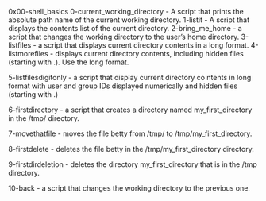 0x00-shell_basics
0-current_working_directory - A script that prints the absolute path name of the current working directory.
1-listit - A script that displays the contents list of the current directory.
2-bring_me_home - a script that changes the working directory to the user’s home directory.
3-listfiles - a script that displays  current directory contents in a long format.
4-listmorefiles -  displays current directory contents, including hidden files (starting with .). Use the long format.

5-listfilesdigitonly - a script that display current directory co ntents in long format with user and group IDs displayed numerically and hidden files (starting with .)

6-firstdirectory - a script that creates a directory named my_first_directory in the /tmp/ directory.

7-movethatfile - moves  the file betty from /tmp/ to /tmp/my_first_directory.

8-firstdelete - deletes the file betty in the /tmp/my_first_directory directory.

9-firstdirdeletion - deletes the directory my_first_directory that is in the /tmp directory.

10-back - a script that changes the working directory to the previous one.
